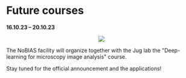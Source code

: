 # Future courses

**16.10.23 – 20.10.23**
<p align="center">
    <img src="https://github.com/nobias-fht/restoration/blob/main/docs/images/DL4MIA_banner_2023.png">
</p>

The NoBIAS facility will organize together with the Jug lab the "Deep-learning
for microscopy image analysis" course.

Stay tuned for the official announcement and the applications!
